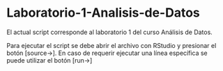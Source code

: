 # Laboratorio-1-Analisis-de-Datos

El actual script corresponde al laboratorio 1 del curso Análisis de Datos.

Para ejecutar el script se debe abrir el archivo con RStudio y presionar el botón [source->]. En caso de requerir ejecutar una línea específica se puede utilizar el botón [run->]